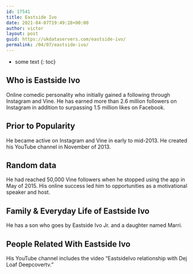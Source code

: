 ```yaml
---
id: 17541
title: Eastside Ivo
date: 2021-04-07T19:49:28+00:00
author: victor
layout: post
guid: https://ukdataservers.com/eastside-ivo/
permalink: /04/07/eastside-ivo/
---
```


* some text
{: toc}


## Who is Eastside Ivo



Online comedic personality who initially gained a following through Instagram and Vine. He has earned more than 2.6 million followers on Instagram in addition to surpassing 1.5 million likes on Facebook. 

                
                
                
## Prior to Popularity



He became active on Instagram and Vine in early to mid-2013. He created his YouTube channel in November of 2013. 

                
                
                
## Random data



He had reached 50,000 Vine followers when he stopped using the app in May of 2015. His online success led him to opportunities as a motivational speaker and host. 

                
                
                
## Family & Everyday Life of Eastside Ivo



He has a son who goes by Eastside Ivo Jr. and a daughter named Marri. 

                
                
                
## People Related With Eastside Ivo



His YouTube channel includes the video &#8220;EastsideIvo relationship with Dej Loaf Deepcovertv.&#8221;  

                
              
            
          
          
          